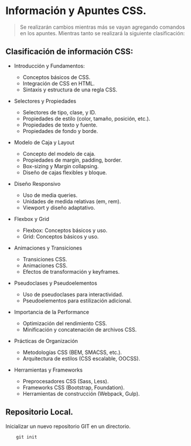 # Información y Apuntes CSS.

> Se realizarán cambios mientras más se vayan agregando comandos en los apuntes. Mientras tanto se realizará la siguiente clasificación:

## Clasificación de información CSS:

- Introducción y Fundamentos:

    - Conceptos básicos de CSS.
    - Integración de CSS en HTML.
    - Sintaxis y estructura de una regla CSS.
    
- Selectores y Propiedades

    - Selectores de tipo, clase, y ID.
    - Propiedades de estilo (color, tamaño, posición, etc.).
    - Propiedades de texto y fuente.
    - Propiedades de fondo y borde.

- Modelo de Caja y Layout

    - Concepto del modelo de caja.
    - Propiedades de margin, padding, border.
    - Box-sizing y Margin collapsing.
    - Diseño de cajas flexibles y bloque.

- Diseño Responsivo

    - Uso de media queries.
    - Unidades de medida relativas (em, rem).
    - Viewport y diseño adaptativo.

- Flexbox y Grid

    - Flexbox: Conceptos básicos y uso.
    - Grid: Conceptos básicos y uso.

- Animaciones y Transiciones

    - Transiciones CSS.
    - Animaciones CSS.
    - Efectos de transformación y keyframes.

- Pseudoclases y Pseudoelementos

    - Uso de pseudoclases para interactividad.
    - Pseudoelementos para estilización adicional.

- Importancia de la Performance

    - Optimización del rendimiento CSS.
    - Minificación y concatenación de archivos CSS.

- Prácticas de Organización

    - Metodologías CSS (BEM, SMACSS, etc.).
    - Arquitectura de estilos (CSS escalable, OOCSS).

- Herramientas y Frameworks

    - Preprocesadores CSS (Sass, Less).
    - Frameworks CSS (Bootstrap, Foundation).
    - Herramientas de construcción (Webpack, Gulp).



## Repositorio Local.

Inicializar un nuevo repositorio GIT en un directorio.

```ssh
    git init
```

